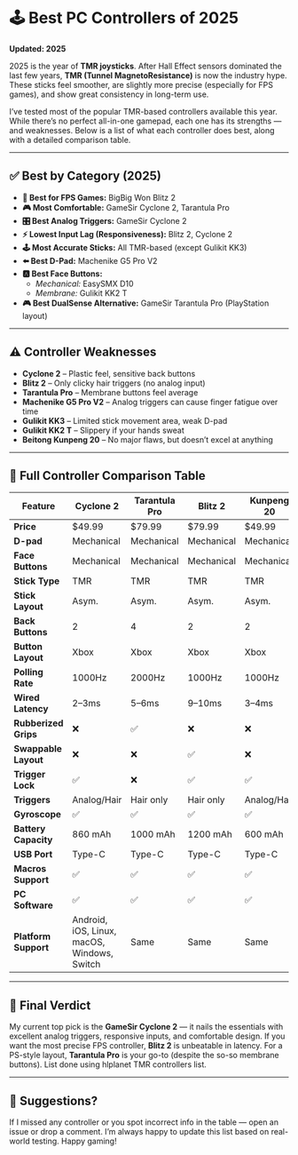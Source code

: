 # 🕹️ Best PC Controllers of 2025

**Updated: 2025**

2025 is the year of **TMR joysticks**. After Hall Effect sensors dominated the last few years, **TMR (Tunnel MagnetoResistance)** is now the industry hype. These sticks feel smoother, are slightly more precise (especially for FPS games), and show great consistency in long-term use.

I’ve tested most of the popular TMR-based controllers available this year. While there’s no perfect all-in-one gamepad, each one has its strengths — and weaknesses. Below is a list of what each controller does best, along with a detailed comparison table.

---

## ✅ Best by Category (2025)

- **🎯 Best for FPS Games:** BigBig Won Blitz 2  
- **🎮 Most Comfortable:** GameSir Cyclone 2, Tarantula Pro  
- **🎛️ Best Analog Triggers:** GameSir Cyclone 2  
- **⚡ Lowest Input Lag (Responsiveness):** Blitz 2, Cyclone 2  
- **🕹️ Most Accurate Sticks:** All TMR-based (except Gulikit KK3)  
- **⬅️ Best D-Pad:** Machenike G5 Pro V2  
- **🅰️ Best Face Buttons:**  
  - *Mechanical:* EasySMX D10
  - *Membrane:* Gulikit KK2 T  
- **🎮 Best DualSense Alternative:** GameSir Tarantula Pro (PlayStation layout)

---

## ⚠️ Controller Weaknesses

- **Cyclone 2** – Plastic feel, sensitive back buttons  
- **Blitz 2** – Only clicky hair triggers (no analog input)  
- **Tarantula Pro** – Membrane buttons feel average  
- **Machenike G5 Pro V2** – Analog triggers can cause finger fatigue over time  
- **Gulikit KK3** – Limited stick movement area, weak D-pad  
- **Gulikit KK2 T** – Slippery if your hands sweat  
- **Beitong Kunpeng 20** – No major flaws, but doesn’t excel at anything  

---

## 🧪 Full Controller Comparison Table

| Feature                | Cyclone 2 | Tarantula Pro | Blitz 2   | Kunpeng 20 | G5 Pro V2 | KK2 T     | KK3        |
|------------------------|-----------|----------------|-----------|-------------|------------|-----------|------------|
| **Price**              | $49.99    | $79.99         | $79.99    | $49.99      | $49.99     | $49.99    | $39.99     |
| **D-pad**              | Mechanical| Mechanical     | Mechanical| Mechanical  | Mechanical | Membrane  | Membrane   |
| **Face Buttons**       | Mechanical| Mechanical     | Mechanical| Mechanical  | Mechanical | Membrane  | Membrane   |
| **Stick Type**         | TMR       | TMR            | TMR       | TMR         | TMR        | TMR       | TMR        |
| **Stick Layout**       | Asym.     | Asym.          | Asym.     | Asym.       | Sym.       | Asym.     | Asym.      |
| **Back Buttons**       | 2         | 4              | 2         | 2           | 2          | 0         | 0          |
| **Button Layout**      | Xbox      | Xbox           | Xbox      | Xbox        | Xbox       | Switch    | Switch     |
| **Polling Rate**       | 1000Hz    | 2000Hz         | 1000Hz    | 1000Hz      | 1000Hz     | 1000Hz    | 1000Hz     |
| **Wired Latency**      | 2–3ms     | 5–6ms          | 9–10ms    | 3–4ms       | 4–5ms      | 6–8ms     | 8–9ms      |
| **Rubberized Grips**   | ❌         | ✅              | ❌         | ❌           | ❌          | ❌         | ❌          |
| **Swappable Layout**   | ❌         | ❌              | ✅         | ❌           | ❌          | ❌         | ✅          |
| **Trigger Lock**       | ✅         | ❌              | ✅         | ✅           | ✅          | ❌         | ❌          |
| **Triggers**           | Analog/Hair| Hair only      | Hair only | Analog/Hair | Analog/Hair| Analog    | Analog     |
| **Gyroscope**          | ✅         | ✅              | ✅         | ✅           | ✅          | ✅         | ✅          |
| **Battery Capacity**   | 860 mAh   | 1000 mAh       | 1200 mAh  | 600 mAh     | 600 mAh    | –         | 950 mAh    |
| **USB Port**           | Type-C    | Type-C         | Type-C    | Type-C      | Type-C     | Type-C    | Type-C     |
| **Macros Support**     | ✅         | ✅              | ✅         | ✅           | ✅          | ✅         | ❌          |
| **PC Software**        | ✅         | ✅              | ✅         | ✅           | ✅          | ❌         | ❌          |
| **Platform Support**   | Android, iOS, Linux, macOS, Windows, Switch | Same | Same | Same | Same | Same | Same |

---

## 🎯 Final Verdict

My current top pick is the **GameSir Cyclone 2** — it nails the essentials with excellent analog triggers, responsive inputs, and comfortable design. If you want the most precise FPS controller, **Blitz 2** is unbeatable in latency. For a PS-style layout, **Tarantula Pro** is your go-to (despite the so-so membrane buttons). List done using hlplanet TMR controllers list.

---

## 💬 Suggestions?

If I missed any controller or you spot incorrect info in the table — open an issue or drop a comment. I’m always happy to update this list based on real-world testing. Happy gaming!

